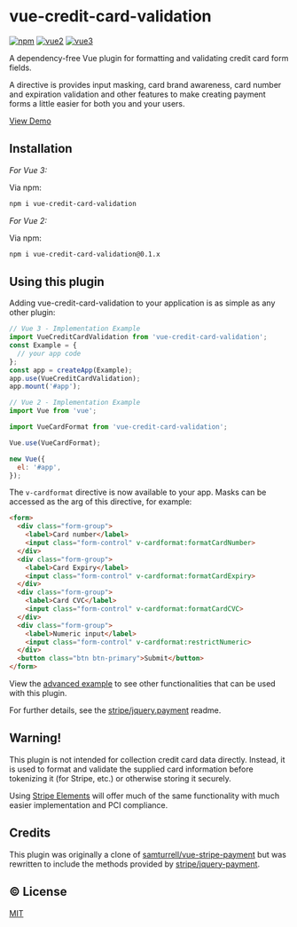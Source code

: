 # vue-credit-card-validation

[![npm](https://img.shields.io/npm/v/vue-credit-card-validation.svg)](https://www.npmjs.com/package/vue-credit-card-validation)
[![vue2](https://img.shields.io/badge/vue-2.x-brightgreen.svg)](https://vuejs.org/)
[![vue3](https://img.shields.io/badge/vue-3.x-brightgreen.svg)](https://vuejs.org/)

A dependency-free Vue plugin for formatting and validating credit card form fields.

A directive is provides input masking, card brand awareness, card number and expiration validation and other features to make creating payment forms a little easier for both you and your users.

[View Demo](https://wuori.github.io/vue-credit-card-validation/example/)

## Installation

*For Vue 3:* 

Via npm:
```sh
npm i vue-credit-card-validation
```

*For Vue 2:*

Via npm:
```sh
npm i vue-credit-card-validation@0.1.x
```

## Using this plugin

Adding vue-credit-card-validation to your application is as simple as any other plugin:

```js
// Vue 3 - Implementation Example
import VueCreditCardValidation from 'vue-credit-card-validation';
const Example = { 
  // your app code
};
const app = createApp(Example);
app.use(VueCreditCardValidation);
app.mount('#app');
```

```js
// Vue 2 - Implementation Example
import Vue from 'vue';

import VueCardFormat from 'vue-credit-card-validation';

Vue.use(VueCardFormat);

new Vue({
  el: '#app',
});
```

The `v-cardformat` directive is now available to your app. Masks can be accessed as the arg of this directive, for example:

```html
<form>
  <div class="form-group">
    <label>Card number</label>
    <input class="form-control" v-cardformat:formatCardNumber>
  </div>
  <div class="form-group">
    <label>Card Expiry</label>
    <input class="form-control" v-cardformat:formatCardExpiry>
  </div>
  <div class="form-group">
    <label>Card CVC</label>
    <input class="form-control" v-cardformat:formatCardCVC>
  </div>
  <div class="form-group">
    <label>Numeric input</label>
    <input class="form-control" v-cardformat:restrictNumeric>
  </div>
  <button class="btn btn-primary">Submit</button>
</form>
```

View the [advanced example](https://wuori.github.io/vue-credit-card-validation/example/) to see other functionalities that can be used with this plugin.
 
For further details, see the [stripe/jquery.payment](https://github.com/stripe/jquery.payment) readme.

## Warning!

This plugin is not intended for collection credit card data directly. Instead, it is used to format and validate the supplied card information before tokenizing it (for Stripe, etc.) or otherwise storing it securely.

Using [Stripe Elements](https://stripe.com/docs/stripe-js/elements/quickstart) will offer much of the same functionality with much easier implementation and PCI compliance.

## Credits

This plugin was originally a clone of [samturrell/vue-stripe-payment](https://github.com/samturrell/vue-stripe-payment) but was rewritten to include the methods provided by [stripe/jquery-payment](https://github.com/stripe/jquery.payment).

## :copyright: License

[MIT](http://opensource.org/licenses/MIT)
